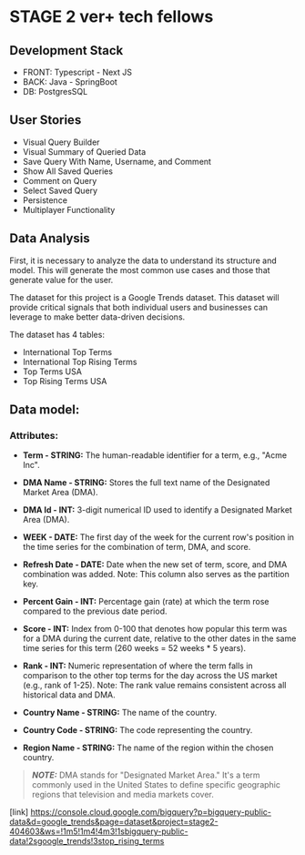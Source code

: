 # STAGE 2 ver+ tech fellows

## Development Stack

- FRONT: Typescript - Next JS
- BACK: Java - SpringBoot
- DB: PostgresSQL

## User Stories

- Visual Query Builder
- Visual Summary of Queried Data
- Save Query With Name, Username, and Comment
- Show All Saved Queries
- Comment on Query
- Select Saved Query
- Persistence
- Multiplayer Functionality

## Data Analysis

First, it is necessary to analyze the data to understand its structure and model. This will generate the most common use cases and those that generate value for the user.

The dataset for this project is a Google Trends dataset. This dataset will provide critical signals that both individual users and businesses can leverage to make better data-driven decisions.


The dataset has 4 tables:

- International Top Terms
- International Top Rising Terms
- Top Terms USA
- Top Rising Terms USA

## Data model:


### Attributes:

- **Term - STRING:** The human-readable identifier for a term, e.g., "Acme Inc".

- **DMA Name - STRING:** Stores the full text name of the Designated Market Area (DMA).

- **DMA Id - INT:** 3-digit numerical ID used to identify a Designated Market Area (DMA).

- **WEEK - DATE:** The first day of the week for the current row's position in the time series for the combination of term, DMA, and score.

- **Refresh Date - DATE:** Date when the new set of term, score, and DMA combination was added. Note: This column also serves as the partition key.

- **Percent Gain - INT:** Percentage gain (rate) at which the term rose compared to the previous date period.

- **Score - INT:** Index from 0-100 that denotes how popular this term was for a DMA during the current date, relative to the other dates in the same time series for this term (260 weeks = 52 weeks * 5 years).

- **Rank - INT:** Numeric representation of where the term falls in comparison to the other top terms for the day across the US market (e.g., rank of 1-25). Note: The rank value remains consistent across all historical data and DMA.

- **Country Name - STRING:** The name of the country.

- **Country Code - STRING:** The code representing the country.

- **Region Name - STRING:** The name of the region within the chosen country.


> **_NOTE:_**  DMA stands for "Designated Market Area." It's a term commonly used in the United States to define specific geographic regions that television and media markets cover.




[link] https://console.cloud.google.com/bigquery?p=bigquery-public-data&d=google_trends&page=dataset&project=stage2-404603&ws=!1m5!1m4!4m3!1sbigquery-public-data!2sgoogle_trends!3stop_rising_terms

